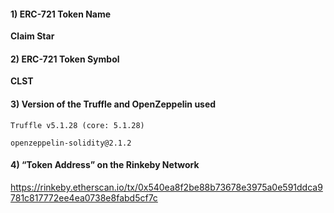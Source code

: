 #### 1) ERC-721 Token Name
**Claim Star**
#### 2) ERC-721 Token Symbol
**CLST**
#### 3) Version of the Truffle and OpenZeppelin used
```
Truffle v5.1.28 (core: 5.1.28)

openzeppelin-solidity@2.1.2
```
#### 4) “Token Address” on the Rinkeby Network
https://rinkeby.etherscan.io/tx/0x540ea8f2be88b73678e3975a0e591ddca9781c817772ee4ea0738e8fabd5cf7c